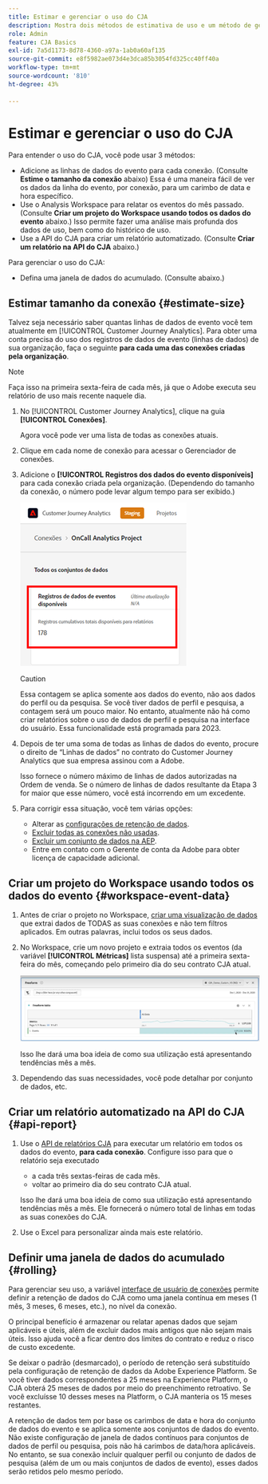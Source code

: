 ```yaml
---
title: Estimar e gerenciar o uso do CJA
description: Mostra dois métodos de estimativa de uso e um método de gerenciamento.
role: Admin
feature: CJA Basics
exl-id: 7a5d1173-8d78-4360-a97a-1ab0a60af135
source-git-commit: e8f5982ae073d4e3dca85b3054fd325cc40ff40a
workflow-type: tm+mt
source-wordcount: '810'
ht-degree: 43%

---
```


# Estimar e gerenciar o uso do CJA

Para entender o uso do CJA, você pode usar 3 métodos:

* Adicione as linhas de dados do evento para cada conexão. (Consulte **Estime o tamanho da conexão** abaixo) Essa é uma maneira fácil de ver os dados da linha do evento, por conexão, para um carimbo de data e hora específico.
* Use o Analysis Workspace para relatar os eventos do mês passado. (Consulte **Criar um projeto do Workspace usando todos os dados do evento** abaixo.) Isso permite fazer uma análise mais profunda dos dados de uso, bem como do histórico de uso.
* Use a API do CJA para criar um relatório automatizado. (Consulte **Criar um relatório na API do CJA** abaixo.)

Para gerenciar o uso do CJA:

* Defina uma janela de dados do acumulado. (Consulte abaixo.)

## Estimar tamanho da conexão {#estimate-size}

Talvez seja necessário saber quantas linhas de dados de evento você tem atualmente em [!UICONTROL Customer Journey Analytics]. Para obter uma conta precisa do uso dos registros de dados de evento (linhas de dados) de sua organização, faça o seguinte **para cada uma das conexões criadas pela organização**.

>[!NOTE]
>
>Faça isso na primeira sexta-feira de cada mês, já que o Adobe executa seu relatório de uso mais recente naquele dia.

1. No [!UICONTROL Customer Journey Analytics], clique na guia **[!UICONTROL Conexões]**.

   Agora você pode ver uma lista de todas as conexões atuais.

1. Clique em cada nome de conexão para acessar o Gerenciador de conexões.

1. Adicione o **[!UICONTROL Registros dos dados do evento disponíveis]** para cada conexão criada pela organização. (Dependendo do tamanho da conexão, o número pode levar algum tempo para ser exibido.)

   ![dados do evento](assets/event-data.png)

   >[!CAUTION]
   >
   >   Essa contagem se aplica somente aos dados do evento, não aos dados do perfil ou da pesquisa. Se você tiver dados de perfil e pesquisa, a contagem será um pouco maior. No entanto, atualmente não há como criar relatórios sobre o uso de dados de perfil e pesquisa na interface do usuário. Essa funcionalidade está programada para 2023.

1. Depois de ter uma soma de todas as linhas de dados do evento, procure o direito de “Linhas de dados” no contrato do Customer Journey Analytics que sua empresa assinou com a Adobe.

   Isso fornece o número máximo de linhas de dados autorizadas na Ordem de venda. Se o número de linhas de dados resultante da Etapa 3 for maior que esse número, você está incorrendo em um excedente.

1. Para corrigir essa situação, você tem várias opções:

   * Alterar as [configurações de retenção de dados](https://experienceleague.adobe.com/docs/analytics-platform/using/cja-connections/manage-connections.html?lang=pt-BR#set-rolling-window-for-connection-data-retention).
   * [Excluir todas as conexões não usadas](https://experienceleague.adobe.com/docs/analytics-platform/using/cja-overview/cja-faq.html?lang=pt-BR#implications-of-deleting-data-components).
   * [Excluir um conjunto de dados na AEP](https://experienceleague.adobe.com/docs/analytics-platform/using/cja-overview/cja-faq.html?lang=pt-BR#implications-of-deleting-data-components).
   * Entre em contato com o Gerente de conta da Adobe para obter licença de capacidade adicional.

## Criar um projeto do Workspace usando todos os dados do evento {#workspace-event-data}

1. Antes de criar o projeto no Workspace, [criar uma visualização de dados](/help/data-views/create-dataview.md) que extrai dados de TODAS as suas conexões e não tem filtros aplicados. Em outras palavras, inclui todos os seus dados.

1. No Workspace, crie um novo projeto e extraia todos os eventos (da variável **[!UICONTROL Métricas]** lista suspensa) até a primeira sexta-feira do mês, começando pelo primeiro dia do seu contrato CJA atual.

   ![Eventos](assets/events-usage.png)

   Isso lhe dará uma boa ideia de como sua utilização está apresentando tendências mês a mês.

1. Dependendo das suas necessidades, você pode detalhar por conjunto de dados, etc.


## Criar um relatório automatizado na API do CJA {#api-report}

1. Use o [API de relatórios CJA](https://developer.adobe.com/cja-apis/docs/api/#tag/Reporting-API) para executar um relatório em todos os dados do evento, **para cada conexão**. Configure isso para que o relatório seja executado

   * a cada três sextas-feiras de cada mês.
   * voltar ao primeiro dia do seu contrato CJA atual.

   Isso lhe dará uma boa ideia de como sua utilização está apresentando tendências mês a mês. Ele fornecerá o número total de linhas em todas as suas conexões do CJA.

1. Use o Excel para personalizar ainda mais este relatório.

## Definir uma janela de dados do acumulado {#rolling}

Para gerenciar seu uso, a variável [interface de usuário de conexões](/help/connections/create-connection.md) permite definir a retenção de dados do CJA como uma janela contínua em meses (1 mês, 3 meses, 6 meses, etc.), no nível da conexão.

O principal benefício é armazenar ou relatar apenas dados que sejam aplicáveis e úteis, além de excluir dados mais antigos que não sejam mais úteis. Isso ajuda você a ficar dentro dos limites do contrato e reduz o risco de custo excedente.

Se deixar o padrão (desmarcado), o período de retenção será substituído pela configuração de retenção de dados da Adobe Experience Platform. Se você tiver dados correspondentes a 25 meses na Experience Platform, o CJA obterá 25 meses de dados por meio do preenchimento retroativo. Se você excluísse 10 desses meses na Platform, o CJA manteria os 15 meses restantes.

A retenção de dados tem por base os carimbos de data e hora do conjunto de dados do evento e se aplica somente aos conjuntos de dados do evento. Não existe configuração de janela de dados contínuos para conjuntos de dados de perfil ou pesquisa, pois não há carimbos de data/hora aplicáveis. No entanto, se sua conexão incluir qualquer perfil ou conjunto de dados de pesquisa (além de um ou mais conjuntos de dados de evento), esses dados serão retidos pelo mesmo período.

